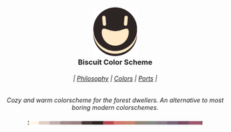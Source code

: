 <h3 align="center">
  <img src="https://raw.githubusercontent.com/Biscuit-Colorscheme/.github/main/assets/icon-dark-nobg.png" width="100"/><br/>
  Biscuit Color Scheme
</h3>
<h6 align="center">
  |
  <a href="https://github.com/Biscuit-Colorscheme/biscuit#design-philosophy">Philosophy</a>
  |
  <a href="https://github.com/Biscuit-Colorscheme/biscuit#colors">Colors</a>
  |
  <a href="https://github.com/Biscuit-Colorscheme/biscuit#ports">Ports</a>
  |
</h6>
<p align="center">
  <i>Cozy and warm colorscheme for the forest dwellers. An alternative to most boring modern colorschemes.</i> 
  <br><br>
  <img src="https://raw.githubusercontent.com/Biscuit-Colorscheme/.github/main/assets/color-cycle-light.png" alt="Biscuit palette" width="400" />
</p>
